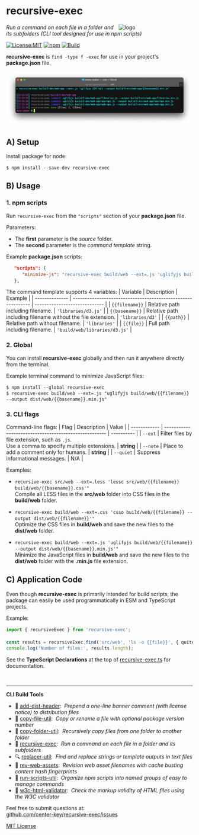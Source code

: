 # recursive-exec
<img src=https://centerkey.com/graphics/center-key-logo.svg align=right width=200 alt=logo>

_Run a command on each file in a folder and its subfolders (CLI tool designed for use in npm scripts)_

[![License:MIT](https://img.shields.io/badge/License-MIT-blue.svg)](https://github.com/center-key/recursive-exec/blob/main/LICENSE.txt)
[![npm](https://img.shields.io/npm/v/recursive-exec.svg)](https://www.npmjs.com/package/recursive-exec)
[![Build](https://github.com/center-key/recursive-exec/workflows/build/badge.svg)](https://github.com/center-key/recursive-exec/actions/workflows/run-spec-on-push.yaml)

**recursive-exec** is `find -type f -exec` for use in your project's **package.json** file.

<img src=https://raw.githubusercontent.com/center-key/recursive-exec/main/screenshot.png
width=800 alt=screenshot>

## A) Setup
Install package for node:
```shell
$ npm install --save-dev recursive-exec
```

## B) Usage
### 1. npm scripts
Run `recursive-exec` from the `"scripts"` section of your **package.json** file.

Parameters:
* The **first** parameter is the *source* folder.
* The **second** parameter is the *command template* string.

Example **package.json** scripts:
```json
   "scripts": {
      "minimize-js": "recursive-exec build/web --ext=.js 'uglifyjs build/web/{{filename}} --output dist/web/{{basename}}.min.js'"
   },
```

The command template supports 4 variables:
| Variable       | Description                                                  | Example                       |
| -------------- | ------------------------------------------------------------ | ----------------------------- |
| `{{filename}}` | Relative path including filename.                            | `'libraries/d3.js'`           |
| `{{basename}}` | Relative path including filename without the file extension. | `'libraries/d3'`              |
| `{{path}}`     | Relative path without filename.                              | `'libraries'`                 |
| `{{file}}`     | Full path including filename.                                | `'build/web/libraries/d3.js'` |

### 2. Global
You can install **recursive-exec** globally and then run it anywhere directly from the terminal.

Example terminal command to minimize JavaScript files:
```shell
$ npm install --global recursive-exec
$ recursive-exec build/web --ext=.js "uglifyjs build/web/{{filename}} --output dist/web/{{basename}}.min.js"
```

### 3. CLI flags
Command-line flags:
| Flag         | Description                                           | Value      |
| ------------ | ----------------------------------------------------- | ---------- |
| `--ext`      | Filter files by file extension, such as `.js`.<br>Use a comma to specify multiple extensions. | **string** |
| `--note`     | Place to add a comment only for humans.               | **string** |
| `--quiet`    | Suppress informational messages.                      | N/A        |

Examples:
   - `recursive-exec src/web --ext=.less 'lessc src/web/{{filename}} build/web/{{basename}}.css'"`<br>
   Compile all LESS files in the **src/web** folder into CSS files in the **build/web** folder.

   - `recursive-exec build/web --ext=.css 'csso build/web/{{filename}} --output dist/web/{{filename}}'"`<br>
   Optimize the CSS files in **build/web** and save the new files to the **dist/web** folder.

   - `recursive-exec build/web --ext=.js 'uglifyjs build/web/{{filename}} --output dist/web/{{basename}}.min.js'"`<br>
   Minimize the JavaScript files in **build/web** and save the new files to the **dist/web** folder with the **.min.js** file extension.

## C) Application Code
Even though **recursive-exec** is primarily intended for build scripts, the package can easily be used programmatically in ESM and TypeScript projects.

Example:
``` typescript
import { recursiveExec } from 'recursive-exec';

const results = recursiveExec.find('src/web', 'ls -o {{file}}', { quite: true });
console.log('Number of files:', results.length);
```

See the **TypeScript Declarations** at the top of [recursive-exec.ts](recursive-exec.ts) for documentation.

<br>

---
**CLI Build Tools**
   - 🎋 [add-dist-header](https://github.com/center-key/add-dist-header):&nbsp; _Prepend a one-line banner comment (with license notice) to distribution files_
   - 📄 [copy-file-util](https://github.com/center-key/copy-file-util):&nbsp; _Copy or rename a file with optional package version number_
   - 📂 [copy-folder-util](https://github.com/center-key/copy-folder-util):&nbsp; _Recursively copy files from one folder to another folder_
   - 🪺 [recursive-exec](https://github.com/center-key/recursive-exec):&nbsp; _Run a command on each file in a folder and its subfolders_
   - 🔍 [replacer-util](https://github.com/center-key/replacer-util):&nbsp; _Find and replace strings or template outputs in text files_
   - 🔢 [rev-web-assets](https://github.com/center-key/rev-web-assets):&nbsp; _Revision web asset filenames with cache busting content hash fingerprints_
   - 🚆 [run-scripts-util](https://github.com/center-key/run-scripts-util):&nbsp; _Organize npm scripts into named groups of easy to manage commands_
   - 🚦 [w3c-html-validator](https://github.com/center-key/w3c-html-validator):&nbsp; _Check the markup validity of HTML files using the W3C validator_

Feel free to submit questions at:<br>
[github.com/center-key/recursive-exec/issues](https://github.com/center-key/recursive-exec/issues)

[MIT License](LICENSE.txt)

